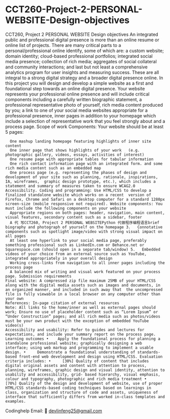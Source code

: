 # CCT260-Project-2-PERSONAL-WEBSITE-Design-objectives
CCT260, Project 2 PERSONAL WEBSITE Design objectives
An integrated public and professional digital presence is more than an online resume or online list of projects. There are many critical parts to a personal/professional online identify, some of which are: a custom website; domain identity; cloud-based professional portfolios; integrated social media presence; collection of rich media; aggregates of social collateral and community interactions; and last but not least a comprehensive analytics program for user insights and measuring success. These are all integral to a strong digital strategy and a broader digital presence online. In this project you will design and develop a simple website as a first and foundational step towards an online digital presence. Your website represents your professional online presence and will include critical components including a carefully written biographic statement, a professional representative photo of yourself, rich media content produced by you; a link to one of your social media websites appropriate for a professional presence, inner pages in addition to your homepage which include a selection of representative work that you feel strongly about and a process page. Scope of work Components: Your website should be at least 5 pages:

      One mashup landing homepage featuring highlights of inner site content
      One inner page that shows highlights of your work   (e.g. photographic gallery, videos, essays, activities of interest)
      One resume page with appropriate tables for tabular information
      One rich contact information page with an integrated form. and some rich media content such as an embedded map
      One process page (e.g. representing the phases of design and development of your site such as planning, rationale, inspirations, IA, wireframes,  graphic design prototype, etc.), which includes a statement and summary of measures taken to ensure WCAG2.0 Accessibility. Coding and programming: Use HTML/CSS to develop a finalized standalone website which works on a recent  version of Firefox, Chrome and Safari on a desktop computer for a standard 1280px screen-size (mobile responsive not required). Website components: You must include the following components on your website
      Appropriate regions on both pages: header, navigation, main content, visual features, secondary content such as a sidebar, footer
      A 代 写CCT260, Project 2 PERSONAL WEBSITEPython 代做程序编程语言brief biography and photograph of yourself on the homepage 3.   Connotative components such as spotlight image/video with strong visual impact on all pages
      At least one hyperlink to your social media page, preferably something professional such as LinkedIn.com or Behance.net or Squarespace.com (should open in a separate tab/window) 5.   Embedded videos of your choice from an external source such as YouTube, integrated appropriately in your overall design
      Working cross-links from navigation to all inner pages including the process page
      A balanced mix of writing and visual work featured on your process page. Submission requirements
    Final website: A compressed zip file maximum 25MB of your HTML/CSS along with the digital media assets such as images and documents, in an organized manner, and included in such away that  the uncompressed file is fully viewable in a local browser on any computer other than your own
    References: In-page citation of external resources
    Note: All links to the home/inner as well as external pages should work; Ensure no use of placeholder content such as “Lorem Ipsum” or “Under Construction” pages; and all rich media such as photos/videos must be your own product with the exception of embedded YouTube video(s)
    Accessibility and usability: Refer to guides and lectures for expectations, and include your summary report on the process page. Learning outcomes •    Apply the foundational process for planning a standalone professional website; graphically designing a web interface; using web markup and programming to implement a usable design. •     Demonstrate a foundational understanding of standards-based front-end web development and design using HTML/CSS. Evaluation criteria includes: •     [30%] Quality of content that includes digital original assets and content with attention to process, planning, wireframes, graphic design and visual identity, attention to usability and accessibility, grid- based hierarchy, visual emphasis, colour and typography, photographic and rich media treatment •     [70%] Quality of the design and development of website, use of proper HTML/CSS standards-based coding techniques based on learnings in class, organization and structure of code and assets, uniqueness of interface that sufficiently differs from worked in-class templates and examples.

Codinghelp Email:  📧 devlinfeng25@gmail.com
